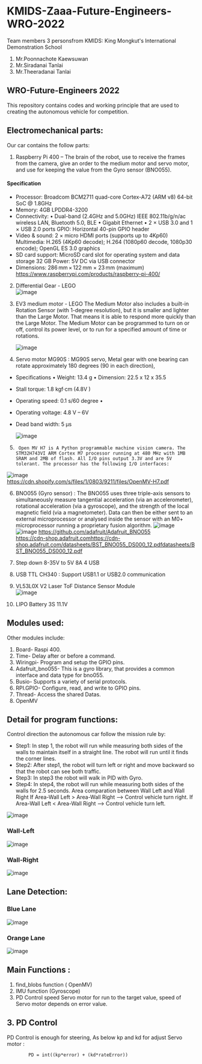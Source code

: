 # KMIDS-Zaaa-Future-Engineers-WRO-2022

Team members 3 personsfrom KMIDS: King Mongkut's International Demonstration School 
 1. Mr.Poonnachote Kaewsuwan
 2. Mr.Siradanai Tanlai
 3. Mr.Theeradanai Tanlai
 
## WRO-Future-Engineers 2022
This repository contains codes and working principle that are used to creating the autonomous vehicle for competition.

## Electromechanical parts:
Our car contains the follow parts:
1.	Raspberry Pi 400  – The brain of the robot, use to receive the frames from the camera, give an order to the medium motor and servo motor, and use for keeping the value from the Gyro sensor (BNO055).
 #### Specification 
  -  Processor: Broadcom BCM2711 quad-core Cortex-A72 (ARM v8) 64-bit SoC @ 1.8GHz 
  -  Memory: 4GB LPDDR4-3200 
  -  Connectivity: • Dual-band (2.4GHz and 5.0GHz) IEEE 802.11b/g/n/ac wireless LAN, Bluetooth 	    5.0, BLE • Gigabit Ethernet • 2 × USB 3.0 and 1 × USB 2.0 ports 
      GPIO: Horizontal 40-pin GPIO header 
  - Video & sound: 2 × micro HDMI ports (supports up to 4Kp60) 
      Multimedia: H.265 (4Kp60 decode); H.264 (1080p60 decode, 1080p30 encode); OpenGL ES 3.0 	       graphics
  - SD card support: MicroSD card slot for operating system and data storage  32 GB
      Power: 5V DC via USB connector 
  - Dimensions: 286 mm × 122 mm × 23 mm (maximum) 
      https://www.raspberrypi.com/products/raspberry-pi-400/
2.	Differential  Gear  - LEGO                
     ![image](https://user-images.githubusercontent.com/76239146/184805949-00d65f80-3247-4614-a780-27d97956860e.png)
     
3.	EV3 medium motor - LEGO
    The Medium Motor also includes a built-in Rotation Sensor (with 1-degree resolution), but it     is smaller and lighter than the Large Motor. That means it is able to respond more quickly       than the Large Motor. The Medium Motor can be programmed to turn on or off, control its           power level, or to run for a specified amount of time or rotations.
    
    ![image](https://user-images.githubusercontent.com/76239146/184805655-5e7650d8-ceb1-406e-ba12-6d49d288082d.png)
                                
4.	Servo motor MG90S : MG90S servo, Metal gear with one bearing can rotate approximately
    180 degrees (90 in each direction), 
  - Specifications • Weight: 13.4 g • Dimension: 22.5 x 12 x 35.5
  - Stall torque: 1.8 kgf·cm (4.8V ) 
  - Operating speed: 0.1 s/60 degree •
  - Operating voltage: 4.8 V – 6V
  - Dead band width: 5 µs
  
    ![image](https://user-images.githubusercontent.com/76239146/184806310-27832e6a-8155-44fa-a336-4cb7cb3dec55.png)

5.	 	Open MV H7 is A Python programmable machine vision camera. The STM32H743VI ARM Cortex M7 processor running at 480 MHz with 1MB SRAM and 2MB of flash. All I/O pins output 3.3V and are 5V tolerant. The processor has the following I/O interfaces:
  ![image](https://user-images.githubusercontent.com/76239146/184808169-7c739857-0d77-401f-9831-51ee6e379104.png)                               
 https://cdn.shopify.com/s/files/1/0803/9211/files/OpenMV-H7.pdf
 
6.	 BNO055 (Gyro sensor) : The BNO055 uses three triple-axis sensors to simultaneously measure tangential acceleration (via an accelerometer), rotational acceleration (via a gyroscope), and the strength of the local magnetic field (via a magnetometer). Data can then be either sent to an external microprocessor or analysed inside the sensor with an M0+ microprocessor running a proprietary fusion algorithm.
    ![image](https://user-images.githubusercontent.com/76239146/184806668-65537011-5b25-4a82-a5db-142302253826.png)
    ![image](https://user-images.githubusercontent.com/76239146/184806948-33e04e5a-727d-4141-a580-900cc4f91c1b.png)
    https://github.com/adafruit/Adafruit_BNO055                 
    https://cdn-shop.adafruit.comhttps://cdn-shop.adafruit.com/datasheets/BST_BNO055_DS000_12.pdfdatasheets/BST_BNO055_DS000_12.pdf
    
7.	Step down 8-35V to 5V 8A 4 USB                                         
8.	USB  TTL CH340 : Support USB1.1 or USB2.0 communication 
9.	VL53L0X V2 Laser ToF Distance Sensor Module    
	 ![image](https://user-images.githubusercontent.com/76239146/184903747-060da6ea-be2e-4cfe-b6d0-214a57636298.png)
11.	LIPO Battery  3S  11.1V                           
 
## Modules used:
Other modules include:
1.	Board- Raspi 400.
2.	Time- Delay after or before a command.
3.	Wiringpi- Program and setup the GPIO pins.
4.	Adafruit_bno055- This is a gyro library, that provides a common interface and data type for bno055.
5.	Busio- Supports a variety of serial protocols.
6.	RPI.GPIO- Configure, read, and write to GPIO pins.
7.	Thread- Access the shared Datas.
8.	OpenMV

## Detail for program functions:	
Control direction the autonomous car follow the  mission rule by:
-	Step1: In step 1, the robot will run while measuring both sides of the walls to maintain itself in a straight line. The robot will run until it finds the corner lines.
-	Step2: After step1, the robot will turn left or right and move backward so that the robot can see both traffic.
-	Step3: In step3 the robot will walk in PID with Gyro.  
-	Step4: In step4, the robot will run while measuring both sides of the walls for 2.5 seconds.
Area comparation between Wall Left and Wall Right
If Area-Wall Left > Area-Wall Right --> Control vehicle turn right.
If Area-Wall Left < Area-Wall Right --> Control vehicle turn left.

  ![image](https://user-images.githubusercontent.com/76239146/184896556-b1bcc188-0bba-4c3a-8446-c270aa6bee1c.png)
### Wall-Left
  ![image](https://user-images.githubusercontent.com/76239146/184896020-20b91076-6f53-4ce1-976e-2736564a153f.png)
### Wall-Right
  ![image](https://user-images.githubusercontent.com/76239146/184896086-cfb69947-0f8c-4368-95e8-a9bfacfc3acf.png)
  
## Lane Detection:
### Blue Lane
  ![image](https://user-images.githubusercontent.com/76239146/184896153-d1d4d2d9-fb1b-4ae7-8c32-762c9de4eab8.png)
### Orange Lane
   ![image](https://user-images.githubusercontent.com/76239146/184896203-3c68c3bc-ad1d-40c3-8ff9-a02f3f466bfd.png)
 
## Main Functions :
1. find_blobs function ( OpenMV)
2. IMU function (Gyroscope)
3. PD Control
 speed Servo motor for run to the target value, 
 speed of  Servo motor depends on error value.

## 3. PD Control 
 PD Control is enough for steering, As below  kp and kd for adjust Servo motor :
  
            PD = int((kp*error) + (kd*rateError))







